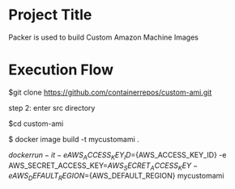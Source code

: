 Project Title
================
Packer is used to build Custom Amazon Machine Images

Execution Flow
===========================

$git clone https://github.com/containerrepos/custom-ami.git


step 2: enter src directory

$cd custom-ami


$ docker image build -t mycustomami .

$docker run -it -e AWS_ACCESS_KEY_ID=${AWS_ACCESS_KEY_ID} -e AWS_SECRET_ACCESS_KEY=${AWS_SECRET_ACCESS_KEY} -e AWS_DEFAULT_REGION=${AWS_DEFAULT_REGION} mycustomami
